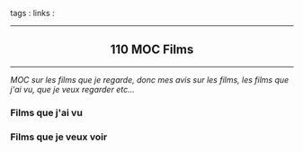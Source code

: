 tags : 
links :

****

<h2 style="text-align: center;"> 110 MOC Films </h2>

****


*MOC sur les films que je regarde, donc mes avis sur les films, les films que j'ai vu, que je veux regarder etc...*


### Films que j'ai vu

### Films que je veux voir